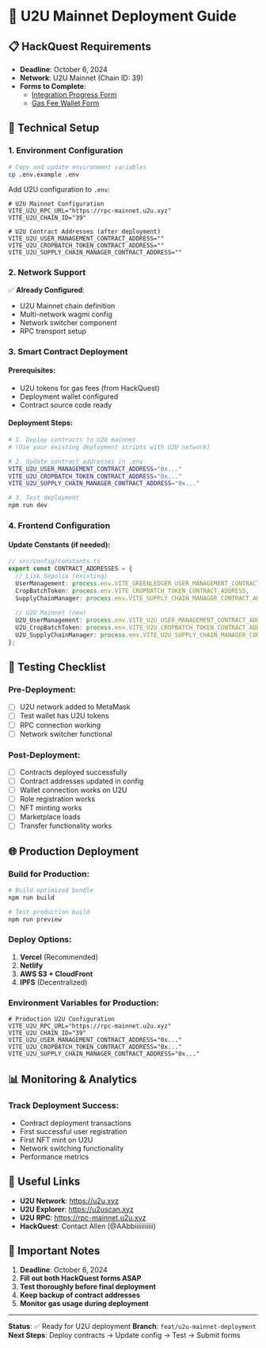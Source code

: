 # 🚀 U2U Mainnet Deployment Guide

## 📋 **HackQuest Requirements**
- **Deadline**: October 6, 2024
- **Network**: U2U Mainnet (Chain ID: 39)
- **Forms to Complete**:
  - [Integration Progress Form](https://docs.google.com/forms/d/e/1FAIpQLSc5ohrcDkFJ-6LhH3aViR75K-iCERiptbKwr-b-1LC0tOVu0g/viewform)
  - [Gas Fee Wallet Form](https://docs.google.com/forms/d/e/1FAIpQLSdfkDeHxnuDgJqUSY5Nn7Vx26XVDvzqU-fCjSPgMWbWTg8T8w/viewform)

## 🔧 **Technical Setup**

### 1. **Environment Configuration**
```bash
# Copy and update environment variables
cp .env.example .env
```

Add U2U configuration to `.env`:
```env
# U2U Mainnet Configuration
VITE_U2U_RPC_URL="https://rpc-mainnet.u2u.xyz"
VITE_U2U_CHAIN_ID="39"

# U2U Contract Addresses (after deployment)
VITE_U2U_USER_MANAGEMENT_CONTRACT_ADDRESS=""
VITE_U2U_CROPBATCH_TOKEN_CONTRACT_ADDRESS=""
VITE_U2U_SUPPLY_CHAIN_MANAGER_CONTRACT_ADDRESS=""
```

### 2. **Network Support**
✅ **Already Configured**:
- U2U Mainnet chain definition
- Multi-network wagmi config
- Network switcher component
- RPC transport setup

### 3. **Smart Contract Deployment**

#### **Prerequisites**:
- U2U tokens for gas fees (from HackQuest)
- Deployment wallet configured
- Contract source code ready

#### **Deployment Steps**:
```bash
# 1. Deploy contracts to U2U mainnet
# (Use your existing deployment scripts with U2U network)

# 2. Update contract addresses in .env
VITE_U2U_USER_MANAGEMENT_CONTRACT_ADDRESS="0x..."
VITE_U2U_CROPBATCH_TOKEN_CONTRACT_ADDRESS="0x..."
VITE_U2U_SUPPLY_CHAIN_MANAGER_CONTRACT_ADDRESS="0x..."

# 3. Test deployment
npm run dev
```

### 4. **Frontend Configuration**

#### **Update Constants** (if needed):
```typescript
// src/config/constants.ts
export const CONTRACT_ADDRESSES = {
  // Lisk Sepolia (existing)
  UserManagement: process.env.VITE_GREENLEDGER_USER_MANAGEMENT_CONTRACT_ADDRESS,
  CropBatchToken: process.env.VITE_CROPBATCH_TOKEN_CONTRACT_ADDRESS,
  SupplyChainManager: process.env.VITE_SUPPLY_CHAIN_MANAGER_CONTRACT_ADDRESS,
  
  // U2U Mainnet (new)
  U2U_UserManagement: process.env.VITE_U2U_USER_MANAGEMENT_CONTRACT_ADDRESS,
  U2U_CropBatchToken: process.env.VITE_U2U_CROPBATCH_TOKEN_CONTRACT_ADDRESS,
  U2U_SupplyChainManager: process.env.VITE_U2U_SUPPLY_CHAIN_MANAGER_CONTRACT_ADDRESS,
};
```

## 🧪 **Testing Checklist**

### **Pre-Deployment**:
- [ ] U2U network added to MetaMask
- [ ] Test wallet has U2U tokens
- [ ] RPC connection working
- [ ] Network switcher functional

### **Post-Deployment**:
- [ ] Contracts deployed successfully
- [ ] Contract addresses updated in config
- [ ] Wallet connection works on U2U
- [ ] Role registration works
- [ ] NFT minting works
- [ ] Marketplace loads
- [ ] Transfer functionality works

## 🌐 **Production Deployment**

### **Build for Production**:
```bash
# Build optimized bundle
npm run build

# Test production build
npm run preview
```

### **Deploy Options**:
1. **Vercel** (Recommended)
2. **Netlify**
3. **AWS S3 + CloudFront**
4. **IPFS** (Decentralized)

### **Environment Variables for Production**:
```env
# Production U2U Configuration
VITE_U2U_RPC_URL="https://rpc-mainnet.u2u.xyz"
VITE_U2U_CHAIN_ID="39"
VITE_U2U_USER_MANAGEMENT_CONTRACT_ADDRESS="0x..."
VITE_U2U_CROPBATCH_TOKEN_CONTRACT_ADDRESS="0x..."
VITE_U2U_SUPPLY_CHAIN_MANAGER_CONTRACT_ADDRESS="0x..."
```

## 📊 **Monitoring & Analytics**

### **Track Deployment Success**:
- Contract deployment transactions
- First successful user registration
- First NFT mint on U2U
- Network switching functionality
- Performance metrics

## 🔗 **Useful Links**

- **U2U Network**: https://u2u.xyz
- **U2U Explorer**: https://u2uscan.xyz
- **U2U RPC**: https://rpc-mainnet.u2u.xyz
- **HackQuest**: Contact Allen (@AAbbiiiiiiiiiii)

## 🚨 **Important Notes**

1. **Deadline**: October 6, 2024
2. **Fill out both HackQuest forms ASAP**
3. **Test thoroughly before final deployment**
4. **Keep backup of contract addresses**
5. **Monitor gas usage during deployment**

---

**Status**: ✅ Ready for U2U deployment
**Branch**: `feat/u2u-mainnet-deployment`
**Next Steps**: Deploy contracts → Update config → Test → Submit forms